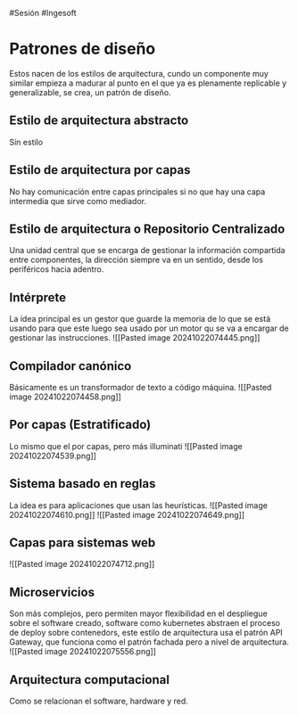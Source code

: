 #Sesión #Ingesoft 

# Patrones de diseño
Estos nacen de los estilos de arquitectura, cundo un componente muy similar empieza a madurar al punto en el que ya es plenamente replicable y generalizable, se crea, un patrón de diseño.
## Estilo de arquitectura abstracto
Sin estilo
## Estilo de arquitectura por capas
No hay comunicación entre capas principales si no que hay una capa intermedia que sirve como mediador.
## Estilo de arquitectura o Repositorio Centralizado
Una unidad central que se encarga de gestionar la información compartida entre componentes, la dirección siempre va en un sentido, desde los periféricos hacia adentro.
## Intérprete
La idea principal es un gestor que guarde la memoria de lo que se está usando para que este luego sea usado por un motor qu se va a encargar de gestionar las instrucciones.
![[Pasted image 20241022074445.png]]
## Compilador canónico
Básicamente es un transformador de texto a código máquina.
![[Pasted image 20241022074458.png]]
## Por capas (Estratificado)
Lo mismo que el por capas, pero más illuminati
![[Pasted image 20241022074539.png]]
## Sistema basado en reglas
La idea es para aplicaciones que usan las heurísticas.
![[Pasted image 20241022074610.png]]
![[Pasted image 20241022074649.png]]
## Capas para sistemas web
![[Pasted image 20241022074712.png]]
## Microservicios
Son más complejos, pero permiten mayor flexibilidad en el despliegue sobre el software creado, software como kubernetes abstraen el proceso de deploy sobre contenedors, este estilo de arquitectura usa el patrón API Gateway, que funciona como el patrón fachada pero a nivel de arquitectura.
![[Pasted image 20241022075556.png]]
## Arquitectura computacional
Como se relacionan el software, hardware y red.

